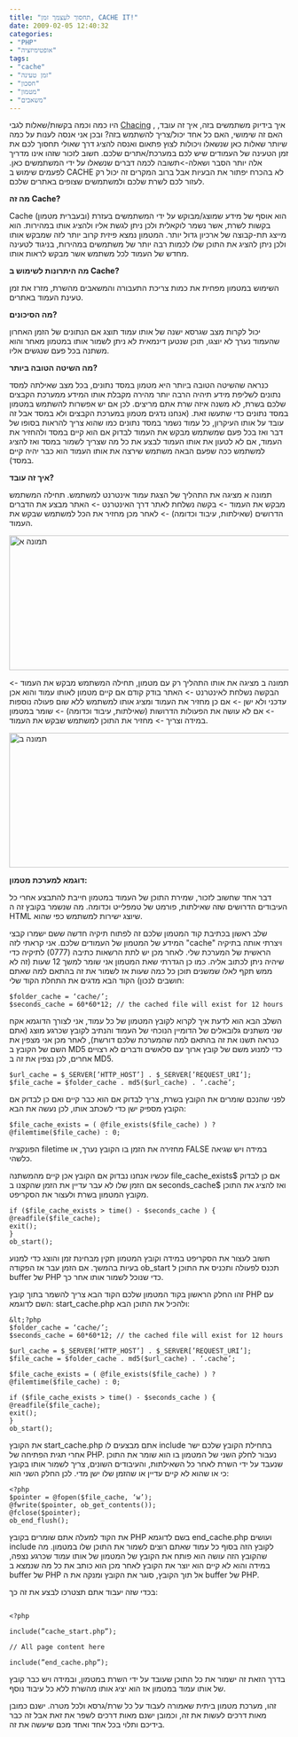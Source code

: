 ```yaml
---
title: "תחסוך לעצמך זמן, CACHE IT!"
date: 2009-02-05 12:40:32
categories: 
- "PHP"
- "אופטימיזציה"
tags: 
- "cache"
- "זמן טעינה"
- "חסכון"
- "מטמון"
- "משאבים"
---
```


היו כמה וכמה בקשות/שאלות לגבי <a href="http://en.wikipedia.org/wiki/Cache" target="_blank">Chacing</a> , איך בידיוק משתמשים בזה, איך זה עובד, האם זה שימושי, האם כל אחד יכול/צריך להשתמש בזה? ובכן אני אנסה לענות על כמה שיותר שאלות כאן שנשאלו ויכולות לצוץ פתאום ואנסה להציג דרך שאולי תחסוך לכם את זמן הטעינה של העמודים שיש לכם במערכת/אתרים שלכם. חשוב לזכור שזהו אינו מדריך אלה יותר הסבר ושאלה-&gt;תשובה לכמה דברים שנשאלו על ידי המשתמשים כאן. לפעמים שימוש ב CACHE לא בהכרח יפתור את הבעיות אבל ברוב המקרים זה יכול רק לעזור לכם לשרת שלכם ולמשתמשים שצופים באתרים שלכם.

<!--more--><strong>מה זה Cache?</strong>

Cache (ובעברית מטמון) הוא אוסף של מידע שמוצג/מבוקש על ידי המשתמשים בעזרת בקשות לשרת, אשר נשמר לוקאלית ולכן ניתן לגשת אליו ולהציג אותו במהירות. הוא מייצג תת-קבוצה של ארכיון גדול יותר. המטמון נמצא פיזית קרוב יותר לזה שמבקש אותו ולכן ניתן להציג את התוכן שלו לכמות רבה יותר של משתמשים במהירות, בניגוד לטעינה מחדש של העמוד לכל משתמש אשר מבקש לראות אותו.

<strong>מה היתרונות לשימוש ב Cache?</strong>

השימוש במטמון מפחית את כמות צריכת התעבורה והמשאבים מהשרת, מזרז את זמן טעינת העמוד באתרים.

<strong>מה הסיכונים?</strong>

יכול לקרות מצב שגרסא ישנה של אותו עמוד תוצג אם הנתונים של הזמן האחרון שהעמוד נערך לא יוצגו, תוכן שנטען דינמאית לא ניתן לשמור אותו במטמון מאחר והוא משתנה בכל פעם שנגשים אליו.

<strong>מה השיטה הטובה ביותר?</strong>

כנראה שהשיטה הטובה ביותר היא מטמון במסד נתונים, בכל מצב שאילתה למסד נתונים לשליפת מידע תיהיה הרבה יותר מהירה מקבלת אותו המידע ממערכת הקבצים שלכם בשרת, לא משנה איזה שרת אתם מריצים. לכן אם יש אפשרות להשתמש במטמון במסד נתונים כדי שתעשו זאת. (אנחנו נדגים מטמון במערכת הקבצים ולא במסד אבל זה עובד על אותו העיקרון, כל עמוד נשמר במסד נתונים כמו שהוא צריך להראות בסופו של דבר ואז בכל פעם שמשתמש מבקש את העמוד לבדוק אם הוא קיים במסד ולהחזיר את העמוד, אם לא לטעון את אותו העמוד לבצע את כל מה שצריך לשמור במסד ואז להציג למשתמש ככה שפעם הבאה משתמש שירצה את אותו העמוד הוא כבר יהיה קיים במסד).

<strong>איך זה עובד?</strong>

תמונה א מציגה את התהליך של הצגת עמוד אינטרנט למשתמש. תחילה המשתמש מבקש את העמוד -&gt; בקשה נשלחת לאתר דרך האינטרנט -&gt; האתר מבצע את הדברים הדרושים (שאילתות, עיבוד וכדומה) -&gt; לאחר מכן מחזיר את הכל למשתמש שבקש את העמוד.

<img class="aligncenter size-full wp-image-115" title="תמונה א" src="http://www.vadimg.co.il/wp-content/uploads/2009/02/php-caching-1.gif" alt="תמונה א" width="542" height="243" />

תמונה ב מציגה את אותו התהליך רק עם מטמון, תחילה המשתמש מבקש את העמוד -&gt; הבקשה נשלחת לאינטרנט -&gt; האתר בודק קודם אם קיים מטמון לאותו עמוד והוא אכן עדכני ולא ישן -&gt; אם כן מחזיר את העמוד ומציג אותו למשתמש ללא שום פעולה נוספות -&gt; אם לא עושה את הפעולות הדרושות (שאילתות, עיבוד וכדומה) -&gt; שומר במטמון במידה וצריך -&gt; מחזיר את התוכן למשתמש שבקש את העמוד.

<img class="aligncenter size-full wp-image-116" title="תמונה ב" src="http://www.vadimg.co.il/wp-content/uploads/2009/02/php-caching-2.gif" alt="תמונה ב" width="542" height="243" />

<strong>דוגמא למערכת מטמון:</strong>

דבר אחד שחשוב לזכור, שמירת התוכן של העמוד במטמון חייבת להתבצע אחרי כל העיבודים הדרושים שזה שאילתות, פורמט של טמפלייט וכדומה. מה שנשמר בקובץ זה ה HTML שיוצג ישירות למשתמש כפי שהוא.

שלב ראשון בכתיבת קוד המטמון שלכם זה לפתוח תיקיה חדשה ששם ישמרו קבצי המידע של המטמון של העמודים שלכם. אני קראתי לזה "cache" ויצרתי אותה בתיקיה הראשית של המערכת שלי. לאחר מכן יש לתת הרשאות כתיבה (0777) לתיקיה כדי שיהיה ניתן לכתוב אליה. כמו כן הגדרתי שאת המטמון אני שומר למשך 12 שעות (זה לא ממש תקף לאלו שמשנים תוכן כל כמה שעות אז לשמור את זה בהתאם למה שאתם חושבים לנכון) הקוד הבא מדגים את התחלת הקוד שלי:

```
$folder_cache = ‘cache/’;
$seconds_cache = 60*60*12; // the cached file will exist for 12 hours
```

השלב הבא הוא לדעת איך לקרוא לקובץ המטמון של כל עמוד, אני לצורך הדוגמא אקח שני משתנים גלובאלים של הדומיין הנוכחי של העמוד והנתיב לקובץ שכרגע מוצג (אתם כנראה תשנו את זה בהתאם למה שהמערכת שלכם דורשת), לאחר מכן אני מצפין את השם של הקובץ ב MD5 כדי למנוע משם של קובץ ארוך עם סלאשים ודברים לא רצויים אחרים, לכן נצפין את זה ב MD5.

```
$url_cache = $_SERVER[’HTTP_HOST’] . $_SERVER[’REQUEST_URI’];
$file_cache = $folder_cache . md5($url_cache) . ‘.cache’;
```

לפני שהנכם שומרים את הקובץ בשרת, צריך לבדוק אם הוא כבר קיים ואם כן לבדוק אם הקובץ מספיק ישן כדי לשכתב אותו, לכן נעשה את הבא:

```
$file_cache_exists = ( @file_exists($file_cache) ) ? @filemtime($file_cache) : 0;
```

הפונקציה filetime מחזירה את הזמן בו הקובץ נערך, או FALSE במידה ויש שגיאה כלשהי.

עכשיו אנחנו נבדוק אם הקובץ אכן קיים מהמשתנה file_cache_exists$ אם כן לבדוק אם הזמן שלו לא עבר עדיין את הזמן שהקצנו ב seconds_cache$ ואז להציג את התוכן מקובץ המטמון בשרת ולעצור את הסקריפט.

```
if ($file_cache_exists > time() - $seconds_cache ) {
@readfile($file_cache);
exit();
}
ob_start();
```

חשוב לעצור את הסקריפט במידה וקובץ המטמון תקין מבחינת זמן והוצג כדי למנוע בעיות בהמשך. אם הזמן עבר אז הפקודה ob_start תכנס לפעולה ותכניס את התוכן ל buffer של PHP כדי שנוכל לשמור אותו אחר כך.

זהו החלק הראשון בקוד המטמון שלכם הקוד הבא צריך להשמר בתוך קובץ PHP עם השם לדוגמא: start_cache.php ולהכיל את התוכן הבא:

```
&lt;?php
$folder_cache = ‘cache/’;
$seconds_cache = 60*60*12; // the cached file will exist for 12 hours

$url_cache = $_SERVER[’HTTP_HOST’] . $_SERVER[’REQUEST_URI’];
$file_cache = $folder_cache . md5($url_cache) . ‘.cache’;

$file_cache_exists = ( @file_exists($file_cache) ) ? @filemtime($file_cache) : 0;

if ($file_cache_exists > time() - $seconds_cache ) {
@readfile($file_cache);
exit();
}
ob_start();
```

את הקובץ start_cache.php אתם מבצעים לו include בתחילת הקובץ שלכם ישר אחרי תגית הפתיחה של PHP. נעבור לחלק השני של המטמון בו הוא שומר את התוכן שנעבד על ידי השרת לאחר כל השאילתות, והעיבודים השונים, צריך לשמור אותו בקובץ כי או שהוא לא קיים עדיין או שהזמן שלו ישן מדי. לכן החלק השני הוא:

```
<?php
$pointer = @fopen($file_cache, ‘w’);
@fwrite($pointer, ob_get_contents());
@fclose($pointer);
ob_end_flush();
```

את הקוד למעלה אתם שומרים בקובץ PHP בשם לדוגמא end_cache.php ועושים include לקובץ הזה בסוף כל עמוד שאתם רוצים לשמור את התוכן שלו במטמון. מה שהקובץ הזה עושה הוא פותח את הקובץ של המטמון של אותו עמוד שכרגע נצפה, במידה והוא לא קיים הוא יוצר את הקובץ לאחר מכן הוא כותב את כל מה שנמצא ב buffer של PHP אל תוך הקובץ, סוגר את הקובץ ומנקה את ה buffer של PHP.

בכדי שזה יעבוד אתם תצטרכו לבצע את זה כך:

```

<?php

include(”cache_start.php”);

// All page content here

include(”end_cache.php”);
```

בדרך הזאת זה ישמור את כל התוכן שעובד על ידי השרת במטמון, ובמידה ויש כבר קובץ של אותו עמוד במטמון אז הוא יציג אותו מהשרת ללא כל עיבוד נוסף.

זהו, מערכת מטמון ביתית שאמורה לעבוד על כל שרת/גרסא ולכל מטרה. ישנם כמובן מאות דרכים לעשות את זה, וכמובן ישנם מאות דרכים לשפר את זאת אבל זה כבר בידיכם ותלוי בכל אחד ואחד מכם שיעשה את זה.
